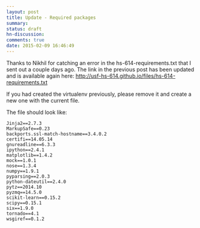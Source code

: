 ```yaml
---
layout: post
title: Update - Required packages
summary:
status: draft
hn-discussion:
comments: true
date: 2015-02-09 16:46:49
---
```


Thanks to Nikhil for catching an error in the hs-614-requirements.txt that I
sent out a couple days ago.  The link in the previous post has been updated and
is available again here:
http://usf-hs-614.github.io/files/hs-614-requirements.txt

If you had created the virtualenv previously, please remove it and create a new
one with the current file.

The file should look like:

```
Jinja2==2.7.3
MarkupSafe==0.23
backports.ssl-match-hostname==3.4.0.2
certifi==14.05.14
gnureadline==6.3.3
ipython==2.4.1
matplotlib==1.4.2
mock==1.0.1
nose==1.3.4
numpy==1.9.1
pyparsing==2.0.3
python-dateutil==2.4.0
pytz==2014.10
pyzmq==14.5.0
scikit-learn==0.15.2
scipy==0.15.1
six==1.9.0
tornado==4.1
wsgiref==0.1.2
```
